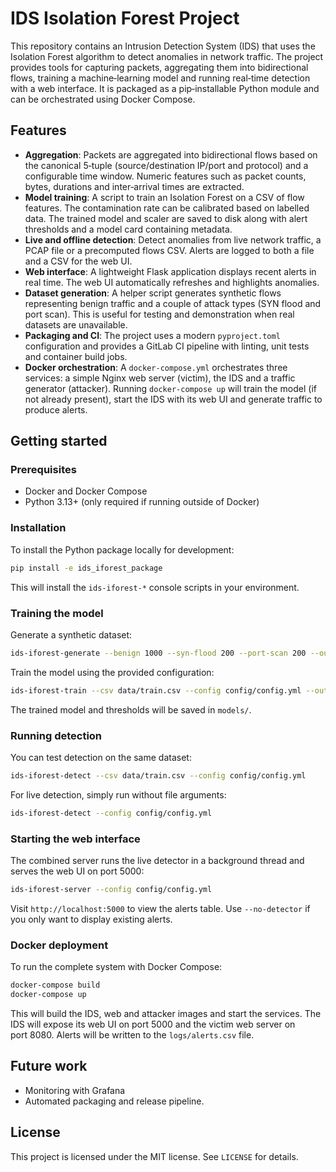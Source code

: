 # IDS Isolation Forest Project

This repository contains an Intrusion Detection System (IDS) that uses
the Isolation Forest algorithm to detect anomalies in network traffic.
The project provides tools for capturing packets, aggregating them into
bidirectional flows, training a machine‑learning model and running
real‑time detection with a web interface.  It is packaged as a
pip‑installable Python module and can be orchestrated using
Docker Compose.

## Features

* **Aggregation**: Packets are aggregated into bidirectional flows
  based on the canonical 5‑tuple (source/destination IP/port and
  protocol) and a configurable time window.  Numeric features such
  as packet counts, bytes, durations and inter‑arrival times are
  extracted.
* **Model training**: A script to train an Isolation Forest on a CSV
  of flow features.  The contamination rate can be calibrated based
  on labelled data.  The trained model and scaler are saved to disk
  along with alert thresholds and a model card containing metadata.
* **Live and offline detection**: Detect anomalies from live network
  traffic, a PCAP file or a precomputed flows CSV.  Alerts are logged
  to both a file and a CSV for the web UI.
* **Web interface**: A lightweight Flask application displays recent
  alerts in real time.  The web UI automatically refreshes and
  highlights anomalies.
* **Dataset generation**: A helper script generates synthetic flows
  representing benign traffic and a couple of attack types (SYN
  flood and port scan).  This is useful for testing and
  demonstration when real datasets are unavailable.
* **Packaging and CI**: The project uses a modern `pyproject.toml`
  configuration and provides a GitLab CI pipeline with linting,
  unit tests and container build jobs.
* **Docker orchestration**: A `docker-compose.yml` orchestrates three
  services: a simple Nginx web server (victim), the IDS and a
  traffic generator (attacker).  Running `docker-compose up` will
  train the model (if not already present), start the IDS with its
  web UI and generate traffic to produce alerts.

## Getting started

### Prerequisites

* Docker and Docker Compose
* Python 3.13+ (only required if running outside of Docker)

### Installation

To install the Python package locally for development:

```bash
pip install -e ids_iforest_package
```

This will install the `ids-iforest-*` console scripts in your
environment.

### Training the model

Generate a synthetic dataset:

```bash
ids-iforest-generate --benign 1000 --syn-flood 200 --port-scan 200 --out data/train.csv
```

Train the model using the provided configuration:

```bash
ids-iforest-train --csv data/train.csv --config config/config.yml --out models
```

The trained model and thresholds will be saved in `models/`.

### Running detection

You can test detection on the same dataset:

```bash
ids-iforest-detect --csv data/train.csv --config config/config.yml
```

For live detection, simply run without file arguments:

```bash
ids-iforest-detect --config config/config.yml
```

### Starting the web interface

The combined server runs the live detector in a background thread and
serves the web UI on port 5000:

```bash
ids-iforest-server --config config/config.yml
```

Visit `http://localhost:5000` to view the alerts table.  Use
`--no-detector` if you only want to display existing alerts.

### Docker deployment

To run the complete system with Docker Compose:

```bash
docker-compose build
docker-compose up
```

This will build the IDS, web and attacker images and start the
services.  The IDS will expose its web UI on port 5000 and the
victim web server on port 8080.  Alerts will be written to the
`logs/alerts.csv` file.

## Future work

* Monitoring with Grafana
* Automated packaging and release pipeline.

## License

This project is licensed under the MIT license.  See `LICENSE` for
details.
